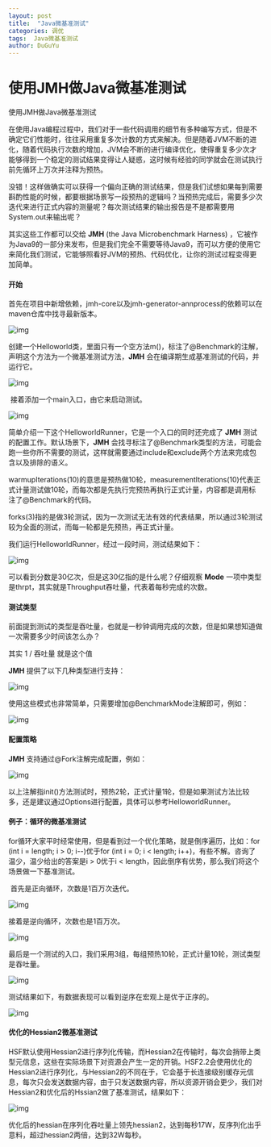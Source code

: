 ```yaml
---
layout: post
title:  "Java微基准测试"
categories: 调优
tags:  Java微基准测试
author: DuGuYu
---
```


# 使用JMH做Java微基准测试











使用JMH做Java微基准测试

​       在使用Java编程过程中，我们对于一些代码调用的细节有多种编写方式，但是不确定它们性能时，往往采用重复多次计数的方式来解决。但是随着JVM不断的进化，随着代码执行次数的增加，JVM会不断的进行编译优化，使得重复多少次才能够得到一个稳定的测试结果变得让人疑惑，这时候有经验的同学就会在测试执行前先循环上万次并注释为预热。

没错！这样做确实可以获得一个偏向正确的测试结果，但是我们试想如果每到需要斟酌性能的时候，都要根据场景写一段预热的逻辑吗？当预热完成后，需要多少次迭代来进行正式内容的测量呢？每次测试结果的输出报告是不是都需要用System.out来输出呢？

其实这些工作都可以交给 **JMH** (the Java Microbenchmark Harness) ，它被作为Java9的一部分来发布，但是我们完全不需要等待Java9，而可以方便的使用它来简化我们测试，它能够照看好JVM的预热、代码优化，让你的测试过程变得更加简单。

#### 开始

首先在项目中新增依赖，jmh-core以及jmh-generator-annprocess的依赖可以在maven仓库中找寻最新版本。



![img](https://upload-images.jianshu.io/upload_images/2509688-ac3c6c0960d36a09.png?imageMogr2/auto-orient/strip|imageView2/2/w/869)

  创建一个Helloworld类，里面只有一个空方法m()，标注了@Benchmark的注解，声明这个方法为一个微基准测试方法，**JMH** 会在编译期生成基准测试的代码，并运行它。



![img](https://upload-images.jianshu.io/upload_images/2509688-7713f729f17d3123.png?imageMogr2/auto-orient/strip|imageView2/2/w/868)

​       接着添加一个main入口，由它来启动测试。



![img](https://upload-images.jianshu.io/upload_images/2509688-30d6aaa60697d0b2.png?imageMogr2/auto-orient/strip|imageView2/2/w/871)

简单介绍一下这个HelloworldRunner，它是一个入口的同时还完成了 **JMH** 测试的配置工作。默认场景下，**JMH** 会找寻标注了@Benchmark类型的方法，可能会跑一些你所不需要的测试，这样就需要通过include和exclude两个方法来完成包含以及排除的语义。

warmupIterations(10)的意思是预热做10轮，measurementIterations(10)代表正式计量测试做10轮，而每次都是先执行完预热再执行正式计量，内容都是调用标注了@Benchmark的代码。

forks(3)指的是做3轮测试，因为一次测试无法有效的代表结果，所以通过3轮测试较为全面的测试，而每一轮都是先预热，再正式计量。

我们运行HelloworldRunner，经过一段时间，测试结果如下：



![img](https://upload-images.jianshu.io/upload_images/2509688-247daa266d758b49.png?imageMogr2/auto-orient/strip|imageView2/2/w/871)

可以看到分数是30亿次，但是这30亿指的是什么呢？仔细观察 **Mode** 一项中类型是thrpt，其实就是Throughput吞吐量，代表着每秒完成的次数。

#### 测试类型

​       前面提到测试的类型是吞吐量，也就是一秒钟调用完成的次数，但是如果想知道做一次需要多少时间该怎么办？

其实 1 / 吞吐量 就是这个值

**JMH** 提供了以下几种类型进行支持：



![img](https://upload-images.jianshu.io/upload_images/2509688-13a3f4d6005df0a2.png?imageMogr2/auto-orient/strip|imageView2/2/w/872)

 使用这些模式也非常简单，只需要增加@BenchmarkMode注解即可，例如：



![img](https://upload-images.jianshu.io/upload_images/2509688-3cc7b33f437f4438.png?imageMogr2/auto-orient/strip|imageView2/2/w/871)

#### 配置策略

**JMH** 支持通过@Fork注解完成配置，例如：



![img](https://upload-images.jianshu.io/upload_images/2509688-f35c8b8dde6c9713.png?imageMogr2/auto-orient/strip|imageView2/2/w/870)

以上注解指init()方法测试时，预热2轮，正式计量1轮，但是如果测试方法比较多，还是建议通过Options进行配置，具体可以参考HelloworldRunner。

#### 例子：循环的微基准测试

for循环大家平时经常使用，但是看到过一个优化策略，就是倒序遍历，比如：for  (int i = length; i > 0; i--)优于for (int i = 0; i < length;  i++)，有些不解。咨询了温少，温少给出的答案是i > 0优于i <  length，因此倒序有优势，那么我们将这个场景做一下基准测试。

​       首先是正向循环，次数是1百万次迭代。



![img](https://upload-images.jianshu.io/upload_images/2509688-44f6131d699604f8.png?imageMogr2/auto-orient/strip|imageView2/2/w/868)

接着是逆向循环，次数也是1百万次。



![img](https://upload-images.jianshu.io/upload_images/2509688-9001289a5f0fed6f.png?imageMogr2/auto-orient/strip|imageView2/2/w/869)

 最后是一个测试的入口，我们采用3组，每组预热10轮，正式计量10轮，测试类型是吞吐量。



![img](https://upload-images.jianshu.io/upload_images/2509688-b1eab81896ad5b86.png?imageMogr2/auto-orient/strip|imageView2/2/w/870)

测试结果如下，有数据表现可以看到逆序在宏观上是优于正序的。



![img](https://upload-images.jianshu.io/upload_images/2509688-56858750a08094a7.png?imageMogr2/auto-orient/strip|imageView2/2/w/871)

#### 优化的Hessian2微基准测试

​       HSF默认使用Hessian2进行序列化传输，而Hessian2在传输时，每次会捎带上类型元信息，这些在实际场景下对资源会产生一定的开销。HSF2.2会使用优化的Hessian2进行序列化，与Hessian2的不同在于，它会基于长连接级别缓存元信息，每次只会发送数据内容，由于只发送数据内容，所以资源开销会更少，我们对Hessian2和优化后的Hssian2做了基准测试，结果如下：



![img](https://upload-images.jianshu.io/upload_images/2509688-e790f594ffaf71b1.png?imageMogr2/auto-orient/strip|imageView2/2/w/871)

​      优化后的hessian在序列化吞吐量上领先hessian2，达到每秒17W，反序列化出乎意料，超过hessian2两倍，达到32W每秒。

